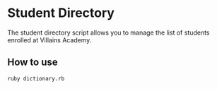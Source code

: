 # Student Directory #

The student directory script allows you to manage the list of students enrolled at Villains Academy.

## How to use ##

```shell
ruby dictionary.rb
```
